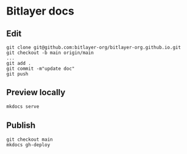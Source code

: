 # Bitlayer docs

## Edit
```
git clone git@github.com:bitlayer-org/bitlayer-org.github.io.git 
git checkout -b main origin/main
...
git add .
git commit -m"update doc"
git push
```

## Preview locally

```bash
mkdocs serve
```

## Publish
```
git checkout main
mkdocs gh-deploy 
```
